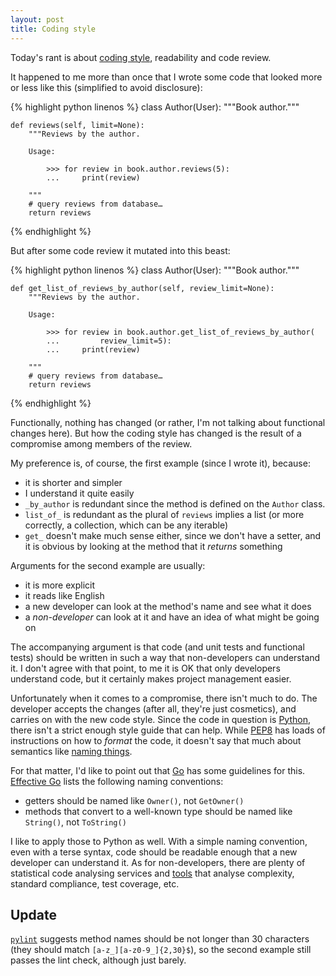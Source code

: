 ```yaml
---
layout: post
title: Coding style
---
```


Today's rant is about [coding style][1], readability and code review.

[1]: https://en.wikipedia.org/wiki/Programming_style#Elements_of_good_style

It happened to me more than once that I wrote some code that looked more or
less like this (simplified to avoid disclosure):

{% highlight python linenos %}
class Author(User):
    """Book author."""

    def reviews(self, limit=None):
        """Reviews by the author.

        Usage:

            >>> for review in book.author.reviews(5):
            ...     print(review)

        """
        # query reviews from database…
        return reviews
{% endhighlight %}

But after some code review it mutated into this beast:

{% highlight python linenos %}
class Author(User):
    """Book author."""

    def get_list_of_reviews_by_author(self, review_limit=None):
        """Reviews by the author.

        Usage:

            >>> for review in book.author.get_list_of_reviews_by_author(
            ...         review_limit=5):
            ...     print(review)

        """
        # query reviews from database…
        return reviews
{% endhighlight %}

Functionally, nothing has changed (or rather, I'm not talking about functional
changes here). But how the coding style has changed is the result of a
compromise among members of the review.

My preference is, of course, the first example (since I wrote it), because:

* it is shorter and simpler
* I understand it quite easily
* `_by_author` is redundant since the method is defined on the `Author` class.
* `list_of_` is redundant as the plural of `reviews` implies a list (or more
  correctly, a collection, which can be any iterable)
* `get_` doesn't make much sense either, since we don't have a setter, and it
  is obvious by looking at the method that it *returns* something

Arguments for the second example are usually:

* it is more explicit
* it reads like English
* a new developer can look at the method's name and see what it does
* a *non-developer* can look at it and have an idea of what might be going on

The accompanying argument is that code (and unit tests and functional tests)
should be written in such a way that non-developers can understand it. I don't
agree with that point, to me it is OK that only developers understand code, but
it certainly makes project management easier.

Unfortunately when it comes to a compromise, there isn't much to do. The
developer accepts the changes (after all, they're just cosmetics), and carries
on with the new code style. Since the code in question is [Python][2], there
isn't a strict enough style guide that can help. While [PEP8][3] has loads of
instructions on how to *format* the code, it doesn't say that much about
semantics like [naming things][4].

[2]: https://www.python.org/
[3]: https://www.python.org/dev/peps/pep-0008/
[4]: https://quotabl.es/quotes/97013

For that matter, I'd like to point out that [Go][5] has some guidelines for
this. [Effective Go][6] lists the following naming conventions:

[5]: https://golang.org/
[6]: https://golang.org/doc/effective_go.html#names

* getters should be named like `Owner()`, not `GetOwner()`
* methods that convert to a well-known type should be named like `String()`,
  not `ToString()`

I like to apply those to Python as well. With a simple naming convention, even
with a terse syntax, code should be readable enough that a new developer can
understand it. As for non-developers, there are plenty of statistical code
analysing services and [tools][7] that analyse complexity, standard compliance,
test coverage, etc.

[7]: https://en.wikipedia.org/wiki/List_of_tools_for_static_code_analysis

## Update

[`pylint`][8] suggests method names should be not longer than 30 characters
(they should match `[a-z_][a-z0-9_]{2,30}$`), so the second example still
passes the lint check, although just barely.

[8]: https://pypi.python.org/pypi/pylint
